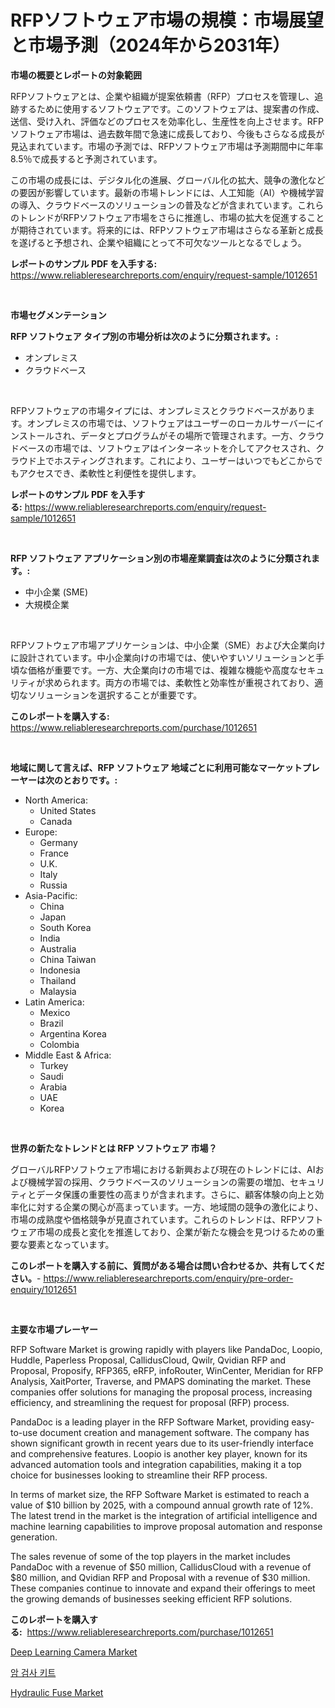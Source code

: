 <p><h1>RFPソフトウェア市場の規模：市場展望と市場予測（2024年から2031年）</h1></p><p><strong>市場の概要とレポートの対象範囲</strong></p>
<p><p>RFPソフトウェアとは、企業や組織が提案依頼書（RFP）プロセスを管理し、追跡するために使用するソフトウェアです。このソフトウェアは、提案書の作成、送信、受け入れ、評価などのプロセスを効率化し、生産性を向上させます。RFPソフトウェア市場は、過去数年間で急速に成長しており、今後もさらなる成長が見込まれています。市場の予測では、RFPソフトウェア市場は予測期間中に年率8.5％で成長すると予測されています。</p><p>この市場の成長には、デジタル化の進展、グローバル化の拡大、競争の激化などの要因が影響しています。最新の市場トレンドには、人工知能（AI）や機械学習の導入、クラウドベースのソリューションの普及などが含まれています。これらのトレンドがRFPソフトウェア市場をさらに推進し、市場の拡大を促進することが期待されています。将来的には、RFPソフトウェア市場はさらなる革新と成長を遂げると予想され、企業や組織にとって不可欠なツールとなるでしょう。</p></p>
<p><strong>レポートのサンプル PDF を入手する:</strong> <a href="https://www.reliableresearchreports.com/enquiry/request-sample/1012651">https://www.reliableresearchreports.com/enquiry/request-sample/1012651</a></p>
<p>&nbsp;</p>
<p><strong>市場セグメンテーション</strong></p>
<p><strong>RFP ソフトウェア タイプ別の市場分析は次のように分類されます。:</strong></p>
<p><ul><li>オンプレミス</li><li>クラウドベース</li></ul></p>
<p>&nbsp;</p>
<p><p>RFPソフトウェアの市場タイプには、オンプレミスとクラウドベースがあります。オンプレミスの市場では、ソフトウェアはユーザーのローカルサーバーにインストールされ、データとプログラムがその場所で管理されます。一方、クラウドベースの市場では、ソフトウェアはインターネットを介してアクセスされ、クラウド上でホスティングされます。これにより、ユーザーはいつでもどこからでもアクセスでき、柔軟性と利便性を提供します。</p></p>
<p><strong>レポートのサンプル PDF を入手する:</strong>&nbsp;<a href="https://www.reliableresearchreports.com/enquiry/request-sample/1012651">https://www.reliableresearchreports.com/enquiry/request-sample/1012651</a></p>
<p>&nbsp;</p>
<p><strong> RFP ソフトウェア アプリケーション別の市場産業調査は次のように分類されます。:</strong></p>
<p><ul><li>中小企業 (SME)</li><li>大規模企業</li></ul></p>
<p>&nbsp;</p>
<p><p>RFPソフトウェア市場アプリケーションは、中小企業（SME）および大企業向けに設計されています。中小企業向けの市場では、使いやすいソリューションと手頃な価格が重要です。一方、大企業向けの市場では、複雑な機能や高度なセキュリティが求められます。両方の市場では、柔軟性と効率性が重視されており、適切なソリューションを選択することが重要です。</p></p>
<p><strong>このレポートを購入する:</strong>&nbsp; <a href="https://www.reliableresearchreports.com/purchase/1012651">https://www.reliableresearchreports.com/purchase/1012651</a></p>
<p>&nbsp;</p>
<p><strong>地域に関して言えば、RFP ソフトウェア 地域ごとに利用可能なマーケットプレーヤーは次のとおりです。:</strong></p>
<p><ul>
    <li>
        North America:
        <ul>
            <li>United States</li>
            <li>Canada</li>
        </ul>
    </li>
    <li>
        Europe:
        <ul>
            <li>Germany</li>
            <li>France</li>
            <li>U.K.</li>
            <li>Italy</li>
            <li>Russia</li>
        </ul>
    </li>
    <li>
        Asia-Pacific:
        <ul>
            <li>China</li>
            <li>Japan</li>
            <li>South Korea</li>
            <li>India</li>
            <li>Australia</li>
            <li>China Taiwan</li>
            <li>Indonesia</li>
            <li>Thailand</li>
            <li>Malaysia</li>
        </ul>
    </li>
    <li>
        Latin America:
        <ul>
            <li>Mexico</li>
            <li>Brazil</li>
            <li>Argentina Korea</li>
            <li>Colombia</li>
        </ul>
    </li>
    <li>
        Middle East & Africa:
        <ul>
            <li>Turkey</li>
            <li>Saudi</li>
            <li>Arabia</li>
            <li>UAE</li>
            <li>Korea</li>
        </ul>
    </li>
    </ul></p>
<p>&nbsp;</p>
<p><strong>世界の新たなトレンドとは RFP ソフトウェア 市場？</strong></p>
<p><p>グローバルRFPソフトウェア市場における新興および現在のトレンドには、AIおよび機械学習の採用、クラウドベースのソリューションの需要の増加、セキュリティとデータ保護の重要性の高まりが含まれます。さらに、顧客体験の向上と効率化に対する企業の関心が高まっています。一方、地域間の競争の激化により、市場の成熟度や価格競争が見直されています。これらのトレンドは、RFPソフトウェア市場の成長と変化を推進しており、企業が新たな機会を見つけるための重要な要素となっています。</p></p>
<p><strong>このレポートを購入する前に、質問がある場合は問い合わせるか、共有してください。</strong>- <a href="https://www.reliableresearchreports.com/enquiry/pre-order-enquiry/1012651">https://www.reliableresearchreports.com/enquiry/pre-order-enquiry/1012651</a></p>
<p>&nbsp;</p>
<p><strong>主要な市場プレーヤー</strong></p>
<p><p>RFP Software Market is growing rapidly with players like PandaDoc, Loopio, Huddle, Paperless Proposal, CallidusCloud, Qwilr, Qvidian RFP and Proposal, Proposify, RFP365, eRFP, infoRouter, WinCenter, Meridian for RFP Analysis, XaitPorter, Traverse, and PMAPS dominating the market. These companies offer solutions for managing the proposal process, increasing efficiency, and streamlining the request for proposal (RFP) process.</p><p>PandaDoc is a leading player in the RFP Software Market, providing easy-to-use document creation and management software. The company has shown significant growth in recent years due to its user-friendly interface and comprehensive features. Loopio is another key player, known for its advanced automation tools and integration capabilities, making it a top choice for businesses looking to streamline their RFP process.</p><p>In terms of market size, the RFP Software Market is estimated to reach a value of $10 billion by 2025, with a compound annual growth rate of 12%. The latest trend in the market is the integration of artificial intelligence and machine learning capabilities to improve proposal automation and response generation.</p><p>The sales revenue of some of the top players in the market includes PandaDoc with a revenue of $50 million, CallidusCloud with a revenue of $80 million, and Qvidian RFP and Proposal with a revenue of $30 million. These companies continue to innovate and expand their offerings to meet the growing demands of businesses seeking efficient RFP solutions.</p></p>
<p><strong>このレポートを購入する:</strong>&nbsp;&nbsp;<a href="https://www.reliableresearchreports.com/purchase/1012651">https://www.reliableresearchreports.com/purchase/1012651</a></p>
<p><p><a href="https://github.com/kosella/Market-Research-Report-List-2/blob/main/deep-learning-camera-market.md">Deep Learning Camera Market</a></p><p><a href="https://github.com/JackieFauhey9089475/Market-Research-Report-List-1/blob/main/536587110246.md">암 검사 키트</a></p><p><a href="https://github.com/nathandecarvalho/Market-Research-Report-List-2/blob/main/hydraulic-fuse-market.md">Hydraulic Fuse Market</a></p></p>